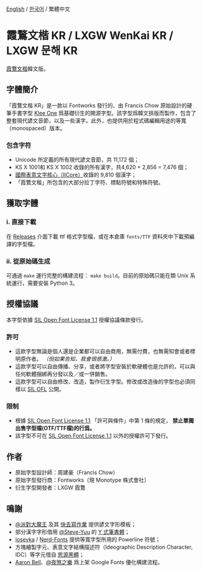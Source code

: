 [English](./README.md) / [한국어](./README-KR.md) / 繁體中文 
# 霞鶩文楷 KR / LXGW WenKai KR / LXGW 문해 KR
[霞鶩文楷](https://github.com/lxgw/LxgwWenKai)韓文版。
## 字體簡介
「霞鶩文楷 KR」是一款以 Fontworks 發行的、由 Francis Chow 原始設計的硬筆手書字型 [Klee One](https://github.com/fontworks-fonts/Klee) 爲基礎衍生的開源字型。該字型爲韓文排版而製作，包含了整套現代諺文音節，以及一些漢字。此外，也提供用於程式碼編輯用途的等寬（monospaced）版本。
### 包含字符
- Unicode 所定義的所有現代諺文音節，共 11,172 個；
- KS X 1001和 KS X 1002 收錄的所有漢字，共4,620 + 2,856 = 7,476 個；
- [國際表意文字核心（IICore）](https://github.com/NightFurySL2001/CJK-character-count/blob/master/iicore-han.txt)收錄的 9,810 個漢字；
- 「霞鶩文楷」所包含的大部分拉丁字符、標點符號和特殊符號。
## 獲取字體
### ⅰ. 直接下載
在 [Releases](https://github.com/lxgw/LxgwWenkaiTC/releases) 介面下載 ttf 格式字型檔，或在本倉庫 `fonts/TTF` 資料夾中下載預編譯的字型檔。 
### ⅱ. 從原始碼生成
可通過 `make` 運行完整的構建流程： `make build`。目前的原始碼只能在類 Unix 系統運行，需要安裝 Python 3。
## 授權協議
本字型依據 [SIL Open Font License 1.1](https://openfontlicense.org) 授權協議條款發行。
### 許可
- 這款字型無論是個人還是企業都可以自由商用，無需付費，也無需知會或者標明原作者。 *（但如果告知，我會很感激。）*
- 這款字型可以自由傳播、分享，或者將字型安裝於軟硬體也是允許的，可以與任何軟體捆綁再分發以及／或一併銷售。
- 這款字型可以自由修改、改造，製作衍生字型。修改或改造後的字型也必須同樣以 [SIL OFL](https://openfontlicense.org) 公開。
### 限制
- 根據 [SIL Open Font License 1.1](https://openfontlicense.org) 「許可與條件」中第 1 條的規定， **禁止單獨出售字型檔(OTF/TTF檔)的行爲。**
- 該字型不可在 [SIL Open Font License 1.1](https://openfontlicense.org) 以外的授權許可下發行。
## 作者
- 原始字型設計師：周建豪（Francis Chow）
- 原始字型發行商：Fontworks（現 Monotype 株式會社）
- 衍生字型開發者：LXGW 霞鶩
## 鳴謝
- [@派對大魔王](https://github.com/Partyb0ssishere) 及其 [快去寫作業](https://github.com/Partyb0ssishere/cef-fonts-cjk ) 提供諺文字形模板；
- 部分漢字字形借用 [@Steve-Yuu](https://github.com/Steve-Yuu) 的 [Y 式筆書體](https://github.com/Steve-Yuu/YshiPen-Shuti)；
- [Iosevka](https://github.com/be5invis/Iosevka) / [Nerd-Fonts](https://github.com/ryanoasis/nerd-fonts) 提供等寬字型所用的 Powerline 符號；
- 方塊繪製字元、表意文字結構描述符（Ideographic Description Character, IDC）等字元借自 [思源黑體](https://github.com/adobe-fonts/source-han-sans)；
- [Aaron Bell](https://github.com/aaronbell)、[@夜煞之樂](https://github.com/NightFurySL2001) 爲上架 Google Fonts 優化構建流程。